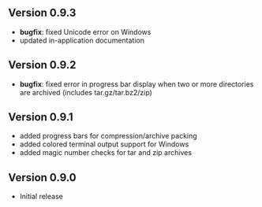 ## Version 0.9.3

- **bugfix**: fixed Unicode error on Windows
- updated in-application documentation

## Version 0.9.2

- **bugfix**: fixed error in progress bar display when two or more directories are archived (includes tar.gz/tar.bz2/zip)

## Version 0.9.1

- added progress bars for compression/archive packing
- added colored terminal output support for Windows
- added magic number checks for tar and zip archives

## Version 0.9.0

- Initial release